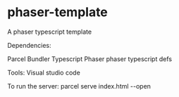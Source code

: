# phaser-template
A phaser typescript template


Dependencies:

Parcel Bundler
Typescript
Phaser
phaser typescript defs

Tools:
Visual studio code

To run the server:
parcel serve index.html --open
